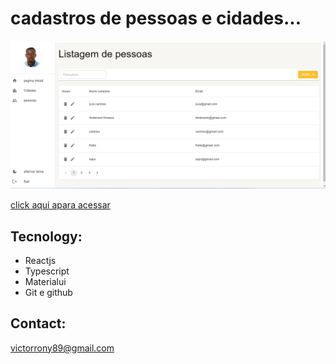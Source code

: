 
# cadastros de pessoas e cidades...

![preview](./.github/preview.png)

[click aqui apara acessar](https://victorrony.github.io/materialui-typescript/)

## Tecnology:
- Reactjs
- Typescript
- Materialui
- Git e github


## Contact:
victorrony89@gmail.com
